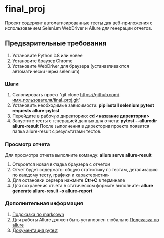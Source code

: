 # final_proj

Проект содержит автоматизированные тесты для веб-приложения с использованием Selenium WebDriver и Allure для генерации отчетов.

## Предварительные требования

1. Установите Python 3.8 или новее
2. Установите браузер Chrome
3. Установите WebDriver для браузера (устанавливаются автоматически через selenium)

### Шаги

1. Склонировать проект 'git clone https://github.com/имя_пользователя/final_proj.git'
2. Установить необходимые зависимости: **pip install selenium pytest requests allure-pytest**
3. Перейдите в рабочую директорию: **cd <название директории>**
4. Запустите тесты с генерацией данных для отчета: **pytest --alluredir allure-result**
После выполнения в директории проекта появится папка allure-result с результатами тестов.

### Просмотр отчета

Для просмотра отчета выполните команду: **allure serve allure-result**

1. Откроется новая вкладка браузера с отчетом
2. Отчет будет содержать: общую статистику по тестам, детализацию по каждому тесту, графики и характеристики
3. Для остановки сервера нажмите **Ctr+C** в терминале
4. Для сохранения отчета в статическом формате выполните: **allure generate allure-result -o allure-report**

### Дополнительная информация

1. [Подсказка по markdown](https://www.markdownguide.org/basic-syntax/)
2. Для работы Allure должен быть установлен глобально
[Подсказка по allure](https://allurereport.org/docs/pytest/)
3. [Документация pytest](https://docs.pytest.org/en/stable/getting-started.html)